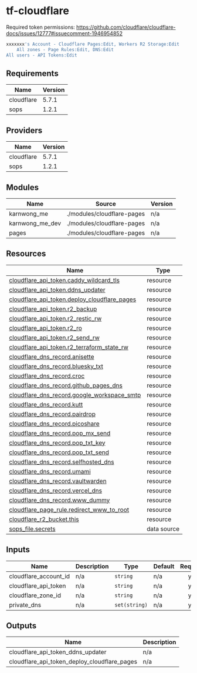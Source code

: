 # tf-cloudflare

Required token permissions: <https://github.com/cloudflare/cloudflare-docs/issues/12777#issuecomment-1946954852>

```bash
xxxxxxx's Account - Cloudflare Pages:Edit, Workers R2 Storage:Edit
    All zones - Page Rules:Edit, DNS:Edit
All users - API Tokens:Edit
```

<!-- BEGIN_TF_DOCS -->
## Requirements

| Name | Version |
|------|---------|
| cloudflare | 5.7.1 |
| sops | 1.2.1 |

## Providers

| Name | Version |
|------|---------|
| cloudflare | 5.7.1 |
| sops | 1.2.1 |

## Modules

| Name | Source | Version |
|------|--------|---------|
| karnwong\_me | ./modules/cloudflare-pages | n/a |
| karnwong\_me\_dev | ./modules/cloudflare-pages | n/a |
| pages | ./modules/cloudflare-pages | n/a |

## Resources

| Name | Type |
|------|------|
| [cloudflare_api_token.caddy_wildcard_tls](https://registry.terraform.io/providers/cloudflare/cloudflare/5.7.1/docs/resources/api_token) | resource |
| [cloudflare_api_token.ddns_updater](https://registry.terraform.io/providers/cloudflare/cloudflare/5.7.1/docs/resources/api_token) | resource |
| [cloudflare_api_token.deploy_cloudflare_pages](https://registry.terraform.io/providers/cloudflare/cloudflare/5.7.1/docs/resources/api_token) | resource |
| [cloudflare_api_token.r2_backup](https://registry.terraform.io/providers/cloudflare/cloudflare/5.7.1/docs/resources/api_token) | resource |
| [cloudflare_api_token.r2_restic_rw](https://registry.terraform.io/providers/cloudflare/cloudflare/5.7.1/docs/resources/api_token) | resource |
| [cloudflare_api_token.r2_ro](https://registry.terraform.io/providers/cloudflare/cloudflare/5.7.1/docs/resources/api_token) | resource |
| [cloudflare_api_token.r2_send_rw](https://registry.terraform.io/providers/cloudflare/cloudflare/5.7.1/docs/resources/api_token) | resource |
| [cloudflare_api_token.r2_terraform_state_rw](https://registry.terraform.io/providers/cloudflare/cloudflare/5.7.1/docs/resources/api_token) | resource |
| [cloudflare_dns_record.anisette](https://registry.terraform.io/providers/cloudflare/cloudflare/5.7.1/docs/resources/dns_record) | resource |
| [cloudflare_dns_record.bluesky_txt](https://registry.terraform.io/providers/cloudflare/cloudflare/5.7.1/docs/resources/dns_record) | resource |
| [cloudflare_dns_record.croc](https://registry.terraform.io/providers/cloudflare/cloudflare/5.7.1/docs/resources/dns_record) | resource |
| [cloudflare_dns_record.github_pages_dns](https://registry.terraform.io/providers/cloudflare/cloudflare/5.7.1/docs/resources/dns_record) | resource |
| [cloudflare_dns_record.google_workspace_smtp](https://registry.terraform.io/providers/cloudflare/cloudflare/5.7.1/docs/resources/dns_record) | resource |
| [cloudflare_dns_record.kutt](https://registry.terraform.io/providers/cloudflare/cloudflare/5.7.1/docs/resources/dns_record) | resource |
| [cloudflare_dns_record.pairdrop](https://registry.terraform.io/providers/cloudflare/cloudflare/5.7.1/docs/resources/dns_record) | resource |
| [cloudflare_dns_record.picoshare](https://registry.terraform.io/providers/cloudflare/cloudflare/5.7.1/docs/resources/dns_record) | resource |
| [cloudflare_dns_record.pop_mx_send](https://registry.terraform.io/providers/cloudflare/cloudflare/5.7.1/docs/resources/dns_record) | resource |
| [cloudflare_dns_record.pop_txt_key](https://registry.terraform.io/providers/cloudflare/cloudflare/5.7.1/docs/resources/dns_record) | resource |
| [cloudflare_dns_record.pop_txt_send](https://registry.terraform.io/providers/cloudflare/cloudflare/5.7.1/docs/resources/dns_record) | resource |
| [cloudflare_dns_record.selfhosted_dns](https://registry.terraform.io/providers/cloudflare/cloudflare/5.7.1/docs/resources/dns_record) | resource |
| [cloudflare_dns_record.umami](https://registry.terraform.io/providers/cloudflare/cloudflare/5.7.1/docs/resources/dns_record) | resource |
| [cloudflare_dns_record.vaultwarden](https://registry.terraform.io/providers/cloudflare/cloudflare/5.7.1/docs/resources/dns_record) | resource |
| [cloudflare_dns_record.vercel_dns](https://registry.terraform.io/providers/cloudflare/cloudflare/5.7.1/docs/resources/dns_record) | resource |
| [cloudflare_dns_record.www_dummy](https://registry.terraform.io/providers/cloudflare/cloudflare/5.7.1/docs/resources/dns_record) | resource |
| [cloudflare_page_rule.redirect_www_to_root](https://registry.terraform.io/providers/cloudflare/cloudflare/5.7.1/docs/resources/page_rule) | resource |
| [cloudflare_r2_bucket.this](https://registry.terraform.io/providers/cloudflare/cloudflare/5.7.1/docs/resources/r2_bucket) | resource |
| [sops_file.secrets](https://registry.terraform.io/providers/carlpett/sops/1.2.1/docs/data-sources/file) | data source |

## Inputs

| Name | Description | Type | Default | Required |
|------|-------------|------|---------|:--------:|
| cloudflare\_account\_id | n/a | `string` | n/a | yes |
| cloudflare\_api\_token | n/a | `string` | n/a | yes |
| cloudflare\_zone\_id | n/a | `string` | n/a | yes |
| private\_dns | n/a | `set(string)` | n/a | yes |

## Outputs

| Name | Description |
|------|-------------|
| cloudflare\_api\_token\_ddns\_updater | n/a |
| cloudflare\_api\_token\_deploy\_cloudflare\_pages | n/a |
<!-- END_TF_DOCS -->
